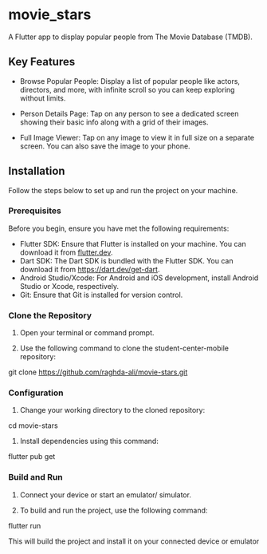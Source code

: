# movie_stars

A Flutter app to display popular people from The Movie Database (TMDB).

## Key Features

- Browse Popular People: Display a list of popular people like actors, directors, and more, with infinite scroll so you can keep exploring without limits.

- Person Details Page: Tap on any person to see a dedicated screen showing their basic info along with a grid of their images.

- Full Image Viewer: Tap on any image to view it in full size on a separate screen. You can also save the image to your phone.

## Installation

Follow the steps below to set up and run the project on your machine.

### Prerequisites

Before you begin, ensure you have met the following requirements:

- Flutter SDK: Ensure that Flutter is installed on your machine. You can download it from [flutter.dev](https://flutter.dev).
- Dart SDK: The Dart SDK is bundled with the Flutter SDK. You can download it from https://dart.dev/get-dart.
- Android Studio/Xcode: For Android and iOS development, install Android Studio or Xcode, respectively.
- Git: Ensure that Git is installed for version control.

### Clone the Repository

1. Open your terminal or command prompt.

2. Use the following command to clone the student-center-mobile repository:

git clone https://github.com/raghda-ali/movie-stars.git

### Configuration

1. Change your working directory to the cloned repository:

cd  movie-stars

1. Install dependencies using this command:

flutter pub get

### Build and Run

1. Connect your device or start an emulator/ simulator.

2. To build and run the project, use the following command:

flutter run

This will build the project and install it on your connected device or emulator